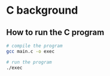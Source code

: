 # C background

## How to run the C program

```bash
# compile the program
gcc main.c -o exec

# run the program
./exec
```

